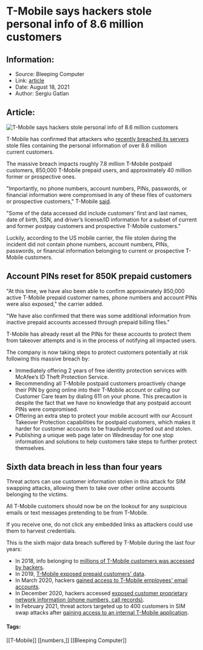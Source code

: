 # T-Mobile says hackers stole personal info of 8.6 million customers
### 

## Information:
+ Source: Bleeping Computer
+ Link: [article](https://www.bleepingcomputer.com/news/security/t-mobile-says-hackers-stole-personal-info-of-86-million-customers/)
+ Date: August 18, 2021
+ Author: Sergiu Gatlan


## Article:
![T-Mobile says hackers stole personal info of 8.6 million customers](https://www.bleepstatic.com/content/hl-images/2021/08/18/T-Mobile_headpic.jpg)


T-Mobile has confirmed that attackers who [recently breached its servers](https://www.bleepingcomputer.com/news/security/t-mobile-confirms-servers-were-hacked-investigates-data-breach/) stole files containing the personal information of over 8.6 million current customers.


The massive breach impacts roughly 7.8 million T-Mobile postpaid customers, 850,000 T-Mobile prepaid users, and approximately 40 million former or prospective ones.


"Importantly, no phone numbers, account numbers, PINs, passwords, or financial information were compromised in any of these files of customers or prospective customers," T-Mobile [said](https://www.t-mobile.com/news/network/additional-information-regarding-2021-cyberattack-investigation).


"Some of the data accessed did include customers’ first and last names, date of birth, SSN, and driver’s license/ID information for a subset of current and former postpay customers and prospective T-Mobile customers."


Luckily, according to the US mobile carrier, the file stolen during the incident did not contain phone numbers, account numbers, PINs, passwords, or financial information belonging to current or prospective T-Mobile customers.


Account PINs reset for 850K prepaid customers
---------------------------------------------


"At this time, we have also been able to confirm approximately 850,000 active T-Mobile prepaid customer names, phone numbers and account PINs were also exposed," the carrier added.


"We have also confirmed that there was some additional information from inactive prepaid accounts accessed through prepaid billing files."


T-Mobile has already reset all the PINs for these accounts to protect them from takeover attempts and is in the process of notifying all impacted users.


The company is now taking steps to protect customers potentially at risk following this massive breach by:


* Immediately offering 2 years of free identity protection services with McAfee’s ID Theft Protection Service.
* Recommending all T-Mobile postpaid customers proactively change their PIN by going online into their T-Mobile account or calling our Customer Care team by dialing 611 on your phone. This precaution is despite the fact that we have no knowledge that any postpaid account PINs were compromised.
* Offering an extra step to protect your mobile account with our Account Takeover Protection capabilities for postpaid customers, which makes it harder for customer accounts to be fraudulently ported out and stolen.
* Publishing a unique web page later on Wednesday for one stop information and solutions to help customers take steps to further protect themselves.


Sixth data breach in less than four years
-----------------------------------------


Threat actors can use customer information stolen in this attack for SIM swapping attacks, allowing them to take over other online accounts belonging to the victims.


All T-Mobile customers should now be on the lookout for any suspicious emails or text messages pretending to be from T-Mobile.


If you receive one, do not click any embedded links as attackers could use them to harvest credentials.


This is the sixth major data breach suffered by T-Mobile during the last four years: 


* In 2018, info belonging to [millions of T-Mobile customers was accessed by hackers](https://www.bleepingcomputer.com/news/security/t-mobile-detects-and-stops-ongoing-security-breach/).
* In 2019, [T-Mobile exposed prepaid customers' data](https://www.bleepingcomputer.com/news/security/t-mobile-discloses-data-breach-impacting-prepaid-customers/).
* In March 2020, hackers [gained access to T-Mobile employees' email accounts](https://www.bleepingcomputer.com/news/security/t-mobile-data-breach-exposes-customer-personal-financial-info/).
* In December 2020, hackers accessed [exposed customer proprietary network information (phone numbers, call records)](https://www.bleepingcomputer.com/news/security/t-mobile-data-breach-exposed-phone-numbers-call-records/).
* In February 2021, threat actors targeted up to 400 customers in SIM swap attacks after [gaining access to an internal T-Mobile application](https://www.bleepingcomputer.com/news/security/t-mobile-discloses-data-breach-after-sim-swapping-attacks/).




#### Tags:
[[T-Mobile]] [[numbers,]] [[Bleeping Computer]]
